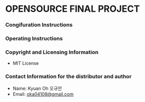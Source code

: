 # OPENSOURCE FINAL PROJECT
### Congifuration Instructions
### Operating Instructions
### Copyright and Licensing Information
 - MIT License
### Contact Information for the distributor and author
 - Name: Kyuan Oh 오규안
 - Email: oka04108@gmail.com
